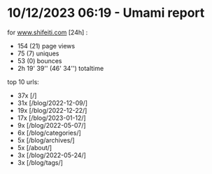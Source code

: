 # 10/12/2023 06:19 - Umami report
for www.shifeiti.com [24h] :

 - 154 (21) page views
 - 75 (7) uniques
 - 53 (0) bounces
 - 2h 19' 39'' (46' 34'') totaltime


top 10 urls:
 - 37x [/]
 - 31x [/blog/2022-12-09/]
 - 19x [/blog/2022-12-22/]
 - 17x [/blog/2023-01-12/]
 - 9x [/blog/2022-05-07/]
 - 6x [/blog/categories/]
 - 5x [/blog/archives/]
 - 5x [/about/]
 - 3x [/blog/2022-05-24/]
 - 3x [/blog/tags/]



